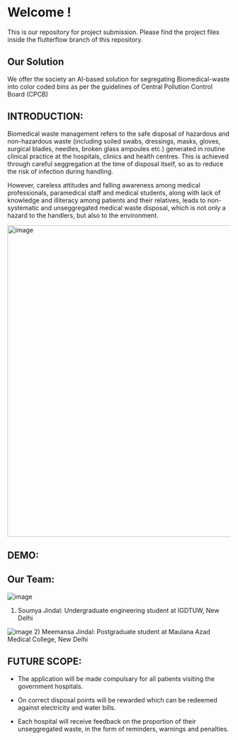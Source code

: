 # Welcome !

This is our repository for project submission.
Please find the project files inside the flutterflow branch of this repository.

## Our Solution
We offer the society an AI-based solution for segregating Biomedical-waste into color coded bins as per the guidelines of Central Pollution Control Board (CPCB)


## INTRODUCTION:

Biomedical waste  management refers to the safe disposal of hazardous and non-hazardous waste (including soiled swabs, dressings, masks, gloves, surgical blades, 
needles, broken glass ampoules etc.) generated in routine clinical practice at the hospitals, clinics and health centres. This is achieved through careful seggregation
at the time of disposal itself, so as to reduce the risk of infection during handling. 

However, careless attitudes and falling awareness among medical professionals, paramedical staff and medical students, along with lack of knowledge and illiteracy 
among patients and their relatives, leads to non-systematic and unseggregated medical waste disposal, which is not only a hazard to the handlers, but also to the 
environment. 

<img width="702" alt="image" src="https://user-images.githubusercontent.com/122398311/229942096-a5755f9a-325c-4672-afed-f6e19855e5ba.png">


## DEMO:

## Our Team:

![image](https://user-images.githubusercontent.com/122398311/229942671-a3eaf4c2-8475-4e64-a290-2520e4f2b814.png)
1) Soumya Jindal: Undergraduate engineering student at IGDTUW, New Delhi

![image](https://user-images.githubusercontent.com/122398311/229942685-f7e1a3cf-2542-45e6-bcaa-575df41585dc.png)
2) Meemansa Jindal: Postgraduate student at Maulana Azad Medical College, New Delhi

## FUTURE SCOPE: 
- The application will be made compulsary for all patients visiting the government hospitals.

- On correct disposal points will be rewarded which can be redeemed against electricity and water bills.

- Each hospital will receive feedback on the proportion of their unseggregated waste, in the form of reminders, warnings and penalties. 

